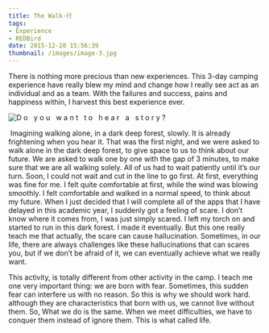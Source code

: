 ```yaml
---
title: The Walk·行
tags:
- Experience
- REDBird
date: 2015-12-28 15:56:39
thumbnail: /images/image-3.jpg
---
```

There is nothing more precious than new experiences. This 3-day camping experience have really blew my mind and change how I really see act as an individual and as a team. With the failures and success, pains and happiness within, I harvest this best experience ever.

![ D o   y o u   w a n t   t o   h e a r   a   s t o r y ?](/images/image-3.jpg)
<!--more-->
 Imagining walking alone, in a dark deep forest, slowly. It is already frightening when you hear it. That was the first night, and we were asked to walk alone in the dark deep forest, to give space to us to think about our future. We are asked to walk one by one with the gap of 3 minutes, to make sure that we are all walking solely. All of us had to wait patiently until it’s our turn. Soon, I could not wait and cut in the line to go first. At first, everything was fine for me. I felt quite comfortable at first, while the wind was blowing smoothly. I felt comfortable and walked in a normal speed, to think about my future. When I just decided that I will complete all of the apps that I have delayed in this academic year, I suddenly got a feeling of scare. I don’t know where it comes from, I was just simply scared. I left my torch on and started to run in this dark forest. I made it eventually. But this one really teach me that actually, the scare can cause hallucination. Sometimes, in our life, there are always challenges like these hallucinations that can scares you, but if we don’t be afraid of it, we can eventually achieve what we really want.

This activity, is totally different from other activity in the camp. I teach me one very important thing: we are born with fear. Sometimes, this sudden fear can interfere us with no reason. So this is why we should work hard. although they are characteristics that born with us, we cannot live without them. So, What we do is the same. When we meet difficulties, we have to conquer them instead of ignore them. This is what called life.
